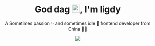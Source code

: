 <!-- 标题 + 个人描述, emoji 取自: http://emojihomepage.com -->
<p align="center">
  <h1 height="200px" align="center">
 God dag <img src="https://cdn.jsdelivr.net/gh/MaleWeb/picture/images/techblog/hi.gif" width="25">, I'm ligdy </h1> <p align="center">A Sometimes passion ✨ and sometimes idle 🥋 frontend developer from China 👨‍💻</p> </p> 

<p align="center">
   <img src="https://streak-stats.demolab.com?user=ligdy7&theme=swift&border_radius=0.4)](https://git.io/streak-stats" />
</p>

